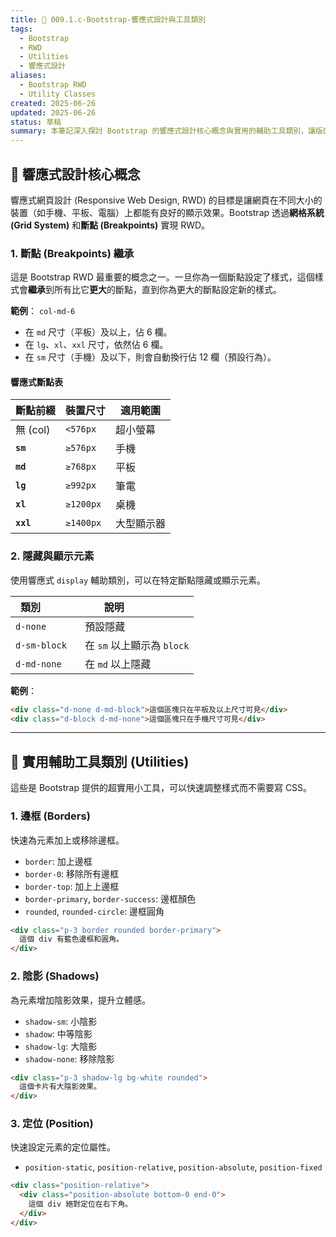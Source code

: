 ```yaml
---
title: 📌 009.1.c-Bootstrap-響應式設計與工具類別
tags:
  - Bootstrap
  - RWD
  - Utilities
  - 響應式設計
aliases:
  - Bootstrap RWD
  - Utility Classes
created: 2025-06-26
updated: 2025-06-26
status: 草稿
summary: 本筆記深入探討 Bootstrap 的響應式設計核心概念與實用的輔助工具類別，讓版面能適應各種裝置尺寸。
---
```


## 📘 響應式設計核心概念

響應式網頁設計 (Responsive Web Design, RWD) 的目標是讓網頁在不同大小的裝置（如手機、平板、電腦）上都能有良好的顯示效果。Bootstrap 透過**網格系統 (Grid System)** 和**斷點 (Breakpoints)** 實現 RWD。

### 1. **斷點 (Breakpoints) 繼承**

這是 Bootstrap RWD 最重要的概念之一。一旦你為一個斷點設定了樣式，這個樣式會**繼承**到所有比它**更大**的斷點，直到你為更大的斷點設定新的樣式。

**範例**：
`col-md-6`
- 在 `md` 尺寸（平板）及以上，佔 6 欄。
- 在 `lg`、`xl`、`xxl` 尺寸，依然佔 6 欄。
- 在 `sm` 尺寸（手機）及以下，則會自動換行佔 12 欄（預設行為）。
#### **響應式斷點表**

| 斷點前綴 | 裝置尺寸 | 適用範圍 |
|---|---|---|
| 無 (col) | `<576px` | 超小螢幕 |
| **`sm`** | `≥576px` | 手機 |
| **`md`** | `≥768px` | 平板 |
| **`lg`** | `≥992px` | 筆電 |
| **`xl`** | `≥1200px` | 桌機 |
| **`xxl`** | `≥1400px` | 大型顯示器 |

### 2. **隱藏與顯示元素**

使用響應式 `display` 輔助類別，可以在特定斷點隱藏或顯示元素。

| 類別           | 說明                  |
|-----------------|---------------------|
| `d-none`        | 預設隱藏            |
| `d-sm-block`    | 在 `sm` 以上顯示為 `block` |
| `d-md-none`     | 在 `md` 以上隱藏      |

**範例**：
```html
<div class="d-none d-md-block">這個區塊只在平板及以上尺寸可見</div>
<div class="d-block d-md-none">這個區塊只在手機尺寸可見</div>
```

---
## 🎨 實用輔助工具類別 (Utilities)

這些是 Bootstrap 提供的超實用小工具，可以快速調整樣式而不需要寫 CSS。

### 1. **邊框 (Borders)**

快速為元素加上或移除邊框。
- `border`: 加上邊框
- `border-0`: 移除所有邊框
- `border-top`: 加上上邊框
- `border-primary`, `border-success`: 邊框顏色
- `rounded`, `rounded-circle`: 邊框圓角

```html
<div class="p-3 border rounded border-primary">
  這個 div 有藍色邊框和圓角。
</div>
```

### 2. **陰影 (Shadows)**

為元素增加陰影效果，提升立體感。
- `shadow-sm`: 小陰影
- `shadow`: 中等陰影
- `shadow-lg`: 大陰影
- `shadow-none`: 移除陰影

```html
<div class="p-3 shadow-lg bg-white rounded">
  這個卡片有大陰影效果。
</div>
```

### 3. **定位 (Position)**

快速設定元素的定位屬性。
- `position-static`, `position-relative`, `position-absolute`, `position-fixed`

```html
<div class="position-relative">
  <div class="position-absolute bottom-0 end-0">
    這個 div 絕對定位在右下角。
  </div>
</div>
```